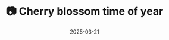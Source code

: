 ---
title: '📷 Cherry blossom time of year'
date: '2025-03-21'
image: 'https://cdn.diblasio.social/static/photos/2025/20250321_125337.jpg'
thumbnail: 'https://cdn.diblasio.social/static/photos/2025/thumbnails/20250321_125337.jpg'
alt_text: "Pink blossoms with reddish leaves on a tree branch against a clear blue sky."
tags:
  - "#Photography"
  - "#Nature"
  - "#SpringBlossoms"
  - "#Bee"
  - "#Flowers"
  - "#MacroPhotography"
  - "#Fujifilm"
  - "#NatureLovers"
  - "#CloseUp"
  - "#Bloom"
  - "#Huizen"
  - "#Netherlands"
  - "Sooc"
description: ''
created_date: '2025-03-21'
location: "Unknown location"
exif_data: "FUJIFILM X-T4 XF100-400mmF4.5-5.6 R LM OIS WR (1/1300 | f/5.6 | ISO 320)"
draft: false
---